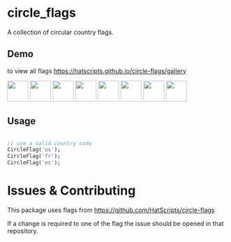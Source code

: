 # circle_flags

A collection of circular country flags. 

## Demo

to view all flags https://hatscripts.github.io/circle-flags/gallery

<img src="https://hatscripts.github.io/circle-flags/flags/br.svg" width="48">
<img src="https://hatscripts.github.io/circle-flags/flags/cn.svg" width="48">
<img src="https://hatscripts.github.io/circle-flags/flags/gb.svg" width="48">
<img src="https://hatscripts.github.io/circle-flags/flags/id.svg" width="48">
<img src="https://hatscripts.github.io/circle-flags/flags/in.svg" width="48">
<img src="https://hatscripts.github.io/circle-flags/flags/ng.svg" width="48">
<img src="https://hatscripts.github.io/circle-flags/flags/ru.svg" width="48">
<img src="https://hatscripts.github.io/circle-flags/flags/us.svg" width="48">

## Usage

```dart

// use a valid country code
CircleFlag('us');
CircleFlag('fr');
CircleFlag('es');

```

# Issues & Contributing

This package uses flags from https://github.com/HatScripts/circle-flags

If a change is required to one of the flag the issue should be opened in that repository.

